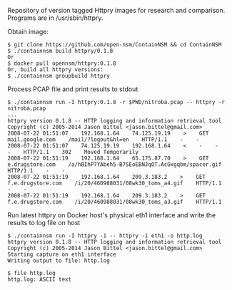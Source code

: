 Repository of version tagged Httpry images for research and comparison.
Programs are in /usr/sbin/httpry.

Obtain image:

```
$ git clone https://github.com/open-nsm/ContainNSM && cd ContainNSM
$ ./containnsm build httpry/0.1.8
Or
$ docker pull opennsm/httpry:0.1.8
Or, build all httpry versions:
$ ./containnsm groupbuild httpry
```

Process PCAP file and print results to stdout

```
$ ./containnsm run -I httpry:0.1.8 -r $PWD/nitroba.pcap -- httpry -r nitroba.pcap
...
httpry version 0.1.8 -- HTTP logging and information retrieval tool
Copyright (c) 2005-2014 Jason Bittel <jason.bittel@gmail.com>
2008-07-22 01:51:07    192.168.1.64    74.125.19.19    >    GET    mail.google.com    /mail/?logout&hl=en    HTTP/1.1    -    -
2008-07-22 01:51:07    74.125.19.19    192.168.1.64    <    -    -    -    HTTP/1.1    302    Moved Temporarily
2008-07-22 01:51:19    192.168.1.64    65.175.87.70    >    GET    e.drugstore.com    /a/hBIhP7YAbeh5-B7SEoEBNJqOT.AcGxgqbm/spacer.gif    HTTP/1.1    -    -
2008-07-22 01:51:19    192.168.1.64    209.3.183.2    >    GET    f.e.drugstore.com    /i/20/460988031/08wk30_toms_a4.gif    HTTP/1.1    -    -
2008-07-22 01:51:19    192.168.1.64    209.3.183.2    >    GET    f.e.drugstore.com    /i/20/460988031/08wk30_toms_a3.gif    HTTP/1.1
```

Run latest httpry on Docker host's physical eth1 interface and write the results to log file on host

```
$ ./containnsm run -I httpry -i -- httpry -i eth1 -o http.log
httpry version 0.1.8 -- HTTP logging and information retrieval tool
Copyright (c) 2005-2014 Jason Bittel <jason.bittel@gmail.com>
Starting capture on eth1 interface
Writing output to file: http.log

$ file http.log
http.log: ASCII text
```
